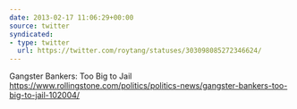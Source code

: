 ```yaml
---
date: 2013-02-17 11:06:29+00:00
source: twitter
syndicated:
- type: twitter
  url: https://twitter.com/roytang/statuses/303098085272346624/
---
```


Gangster Bankers: Too Big to Jail https://www.rollingstone.com/politics/politics-news/gangster-bankers-too-big-to-jail-102004/